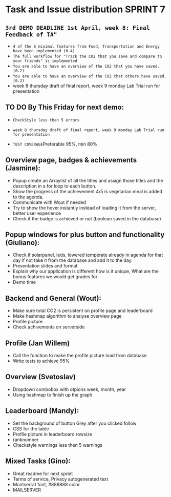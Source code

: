 # Task and Issue distribution SPRINT 7

## `3rd DEMO DEADLINE 1st April, week 8: Final Feedback of TA"`

* `4 of the 6 minimal features from Food, Transportation and Energy have been implemented (0.4)`
* `The full workflow for "Track the CO2 that you save and compare to your friends" is implemented`
* `You are able to have an overview of the CO2 that you have saved. (0.2)`
* `You are able to have an overview of the CO2 that others have saved. (0.2)`
* week 8 thursday draft of final report, week 9 monday Lab Trial run for presentation

## TO DO By This Friday for next demo:
* `CheckStyle less then 5 errors`

* `week 8 thursday draft of final report, week 9 monday Lab Trial run for presentation`
* `TEST COVERAGE`Preferable 95%, min 80%

## Overview page, badges & achievements (Jasmine):

* Popup create an Arraylist of all the titles and assign those titles and the description in a for loop to each button.
* Show the progress of the achievement 4/5 is vegetarian meal is added to the agenda.
* Communicate with Wout if needed
* Try to show the hover instantly instead of loading it from the server, better user experience
* Check if the badge is achieved or not (boolean saved in the database)

## Popup windows for plus button and functionality (Giuliano):

* Check if solarpanel, leds, lowered temperate already in agenda for that day if not take it from the database and add it to the day.
* Presentation slides and format
* Explain why our application is different how is it unique, What are the bonus features we would get grades for
* Demo time

## Backend and General (Wout):

* Make sure total CO2 is persistent on profile page and leaderboard
* Make hashmap algorithm to analyse overview page
* Profile picture
* Check achivements on serverside

## Profile (Jan Willem)

* Call the function to make the profile picture load from database
* Write tests to achieve 95%

## Overview (Svetoslav)

* Dropdown combobox with otpions week, month, year
* Using hashmap to finish up the graph

## Leaderboard (Mandy):

* Set the background of button Grey after you clicked follow
* CSS for the table
* Profile picture in leaderboard rowsize
* ranknumber
* Checkstyle warnings less then 5 warnings

## Mixed Tasks (Gino): 

* Great readme for next sprint
* Terms of service, Privacy autogenerated text
* Montserrat font, #888888 color 
* MAILSERVER